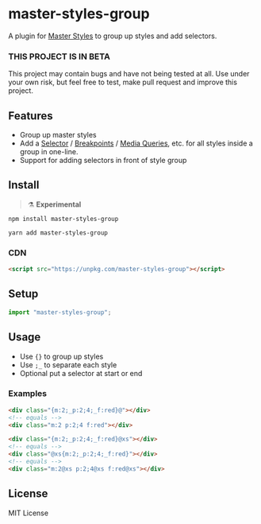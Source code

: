 # master-styles-group

A plugin for [Master Styles](https://github.com/master-co/styles) to group up styles and add selectors.

### THIS PROJECT IS IN BETA

This project may contain bugs and have not being tested at all. Use under your own risk, but feel free to test, make pull request and improve this project.

## Features

- Group up master styles
- Add a [Selector](https://docs.master.co/styles/selectors) / [Breakpoints](https://docs.master.co/styles/breakpoints) / [Media Queries](https://docs.master.co/styles/media-queries), etc. for all styles inside a group in one-line.
- Support for adding selectors in front of style group

## Install

> ⚗️  **Experimental**
```
npm install master-styles-group
```

```
yarn add master-styles-group
```

### CDN

```html
<script src="https://unpkg.com/master-styles-group"></script>
```

## Setup

```js
import "master-styles-group";
```

## Usage

- Use `{}` to group up styles
- Use `;_` to separate each style
- Optional put a selector at start or end

### Examples

```html
<div class="{m:2;_p:2;4;_f:red}@"></div>
<!-- equals -->
<div class="m:2 p:2;4 f:red"></div>
```

```html
<div class="{m:2;_p:2;4;_f:red}@xs"></div>
<!-- equals -->
<div class="@xs{m:2;_p:2;4;_f:red}"></div>
<!-- equals -->
<div class="m:2@xs p:2;4@xs f:red@xs"></div>
```

## License

MIT License
